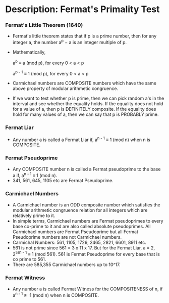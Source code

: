 # Description: Fermat's Primality Test

### Fermat's Little Theorem (1640)
- Fermat's little theorem states that if p is a prime number, then for any integer a, the number a<sup>p</sup> − a is an
  integer multiple of p.
- Mathematically,

    a<sup>p</sup> ≡ a (mod p), for every 0 < a < p

    a<sup>p - 1</sup> ≡ 1 (mod p), for every 0 < a < p

- Carmichael numbers are COMPOSITE numbers which have the same above property of modular arithmetic congruence.
- If we want to test whether p is prime, then we can pick random a's in the interval and see whether the equality holds.
  If the equality does not hold for a value of a, then p is DEFINITELY composite. If the equality does hold for many
  values of a, then we can say that p is PROBABLY prime.

### Fermat Liar
- Any number a is called a Fermat Liar if, a<sup>n - 1</sup> ≡ 1 (mod n) when n is COMPOSITE.

### Fermat Pseudoprime
- Any COMPOSITE number n is called a Fermat pseudoprime to the base a if, a<sup>n - 1</sup> ≡ 1 (mod n).
- 341, 561, 645, 1105 etc are Fermat Pseudoprime.

### Carmichael Numbers
- A Carmichael number is an ODD composite number which satisfies the modular arithmetic congruence relation for all
  integers which are relatively prime to it.
- In simple terms, Carmichael numbers are Fermat pseudoprimes to every base co-prime to it and are also called absolute
  pseudoprimes. All Carmichael numbers are Fermat Pseudoprime but all Fermat Pseudoprime numbers are not Carmichael
  numbers.
- Carmichal Numbers: 561, 1105, 1729, 2465, 2821, 6601, 8911 etc.
- 561 is not prime since 561 = 3 x 11 x 17. But for the Fermat Liar, a = 2, 2<sup>561 - 1</sup> ≡ 1 (mod 561). 561 is
  Fermat Pseudoprime for every base that is co prime to 561.
- There are 585,355 Carmichael numbers up to 10^17.

### Fermat Witness
- Any number a is called Fermat Witness for the COMPOSITENESS  of n, if a<sup>n - 1</sup> ≢ 1 (mod n) when n is
  COMPOSITE.
